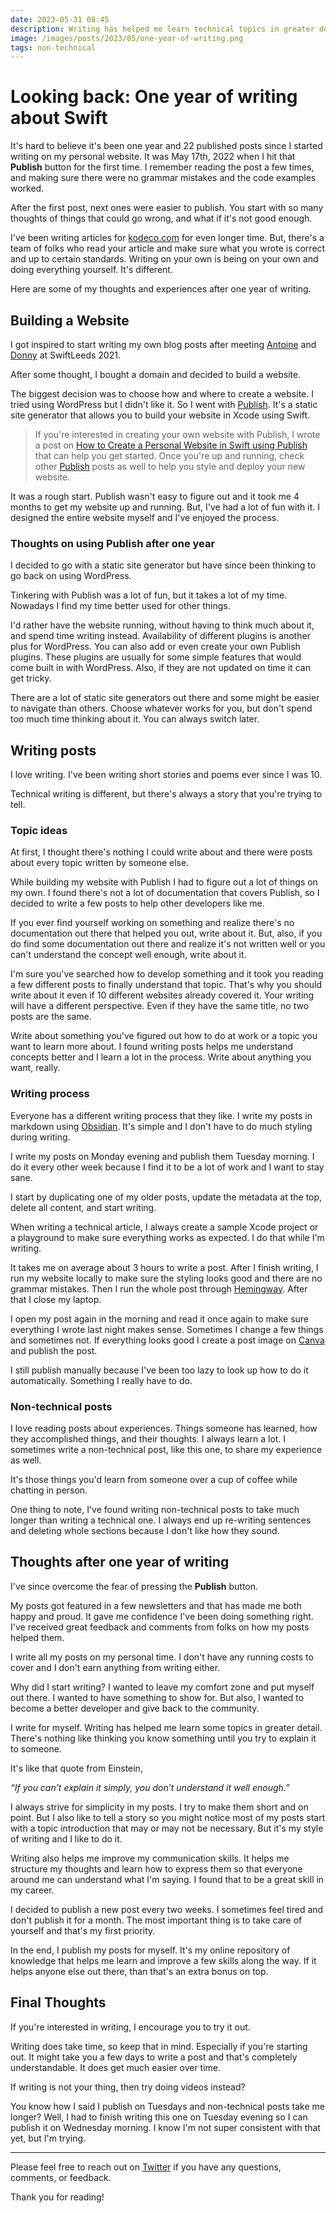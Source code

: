 ```yaml
---
date: 2023-05-31 08:45
description: Writing has helped me learn technical topics in greater detail. There's nothing like thinking you know something until you try to explain it to someone. It's been one year since I've published my first blog post and I'd like to share some of my thoughts and experiences.
image: /images/posts/2023/05/one-year-of-writing.png
tags: non-technical
---
```


# Looking back: One year of writing about Swift

It's hard to believe it's been one year and 22 published posts since I started writing on my personal website. It was May 17th, 2022 when I hit that **Publish** button for the first time. I remember reading the post a few times, and making sure there were no grammar mistakes and the code examples worked.

After the first post, next ones were easier to publish. You start with so many thoughts of things that could go wrong, and what if it's not good enough.

I've been writing articles for [kodeco.com](https://www.kodeco.com/u/dvrzan) for even longer time. But, there's a team of folks who read your article and make sure what you wrote is correct and up to certain standards. Writing on your own is being on your own and doing everything yourself. It's different.

Here are some of my thoughts and experiences after one year of writing.

## Building a Website

I got inspired to start writing my own blog posts after meeting [Antoine](https://twitter.com/twannl) and [Donny](https://twitter.com/DonnyWals) at SwiftLeeds 2021.

After some thought, I bought a domain and decided to build a website.

The biggest decision was to choose how and where to create a website. I tried using WordPress but I didn't like it. So I went with [Publish](https://github.com/JohnSundell/Publish). It's a static site generator that allows you to build your website in Xcode using Swift.

> If you're interested in creating your own website with Publish, I wrote a post on [How to Create a Personal Website in Swift using Publish](https://www.danijelavrzan.com/posts/2022/06/create-portfolio-website-using-publish/) that can help you get started. Once you're up and running, check other [Publish](https://www.danijelavrzan.com/tags/publish/) posts as well to help you style and deploy your new website.

It was a rough start. Publish wasn't easy to figure out and it took me 4 months to get my website up and running. But, I've had a lot of fun with it. I designed the entire website myself and I've enjoyed the process.

### Thoughts on using Publish after one year

I decided to go with a static site generator but have since been thinking to go back on using WordPress.

Tinkering with Publish was a lot of fun, but it takes a lot of my time. Nowadays I find my time better used for other things.

I'd rather have the website running, without having to think much about it, and spend time writing instead. Availability of different plugins is another plus for WordPress. You can also add or even create your own Publish plugins. These plugins are usually for some simple features that would come built in with WordPress. Also, if they are not updated on time it can get tricky.

There are a lot of static site generators out there and some might be easier to navigate than others. Choose whatever works for you, but don't spend too much time thinking about it. You can always switch later.

## Writing posts

I love writing. I've been writing short stories and poems ever since I was 10.

Technical writing is different, but there's always a story that you're trying to tell.

### Topic ideas

At first, I thought there's nothing I could write about and there were posts about every topic written by someone else.

While building my website with Publish I had to figure out a lot of things on my own. I found there's not a lot of documentation that covers Publish, so I decided to write a few posts to help other developers like me.

If you ever find yourself working on something and realize there's no documentation out there that helped you out, write about it. But, also, if you do find some documentation out there and realize it's not written well or you can't understand the concept well enough, write about it.

I'm sure you've searched how to develop something and it took you reading a few different posts to finally understand that topic. That's why you should write about it even if 10 different websites already covered it. Your writing will have a different perspective. Even if they have the same title, no two posts are the same.

Write about something you've figured out how to do at work or a topic you want to learn more about. I found writing posts helps me understand concepts better and I learn a lot in the process. Write about anything you want, really.

### Writing process

Everyone has a different writing process that they like. I write my posts in markdown using [Obsidian](https://obsidian.md). It's simple and I don't have to do much styling during writing.

I write my posts on Monday evening and publish them Tuesday morning. I do it every other week because I find it to be a lot of work and I want to stay sane. 

I start by duplicating one of my older posts, update the metadata at the top, delete all content, and start writing.

When writing a technical article, I always create a sample Xcode project or a playground to make sure everything works as expected. I do that while I'm writing.

It takes me on average about 3 hours to write a post. After I finish writing, I run my website locally to make sure the styling looks good and there are no grammar mistakes. Then I run the whole post through [Hemingway](https://hemingwayapp.com). After that I close my laptop.

I open my post again in the morning and read it once again to make sure everything I wrote last night makes sense. Sometimes I change a few things and sometimes not. If everything looks good I create a post image on [Canva](https://www.canva.com) and publish the post.

I still publish manually because I've been too lazy to look up how to do it automatically. Something I really have to do.

### Non-technical posts

I love reading posts about experiences. Things someone has learned, how they accomplished things, and their thoughts. I always learn a lot. I sometimes write a non-technical post, like this one, to share my experience as well.

It's those things you'd learn from someone over a cup of coffee while chatting in person.

One thing to note, I've found writing non-technical posts to take much longer than writing a technical one. I always end up re-writing sentences and deleting whole sections because I don't like how they sound.

## Thoughts after one year of writing

I've since overcome the fear of pressing the **Publish** button.

My posts got featured in a few newsletters and that has made me both happy and proud. It gave me confidence I've been doing something right. I've received great feedback and comments from folks on how my posts helped them.

I write all my posts on my personal time. I don't have any running costs to cover and I don't earn anything from writing either.

Why did I start writing? I wanted to leave my comfort zone and put myself out there. I wanted to have something to show for. But also, I wanted to become a better developer and give back to the community.

I write for myself. Writing has helped me learn some topics in greater detail. There's nothing like thinking you know something until you try to explain it to someone.

It's like that quote from Einstein,

*“If you can’t explain it simply, you don’t understand it well enough.”*

I always strive for simplicity in my posts. I try to make them short and on point. But I also like to tell a story so you might notice most of my posts start with a topic introduction that may or may not be necessary. But it's my style of writing and I like to do it.

Writing also helps me improve my communication skills. It helps me structure my thoughts and learn how to express them so that everyone around me can understand what I'm saying. I found that to be a great skill in my career.

I decided to publish a new post every two weeks. I sometimes feel tired and don't publish it for a month. The most important thing is to take care of yourself and that's my first priority.

In the end, I publish my posts for myself. It's my online repository of knowledge that helps me learn and improve a few skills along the way. If it helps anyone else out there, than that's an extra bonus on top.

## Final Thoughts

If you're interested in writing, I encourage you to try it out.

Writing does take time, so keep that in mind. Especially if you're starting out. It might take you a few days to write a post and that's completely understandable. It does get much easier over time.

If writing is not your thing, then try doing videos instead?

You know how I said I publish on Tuesdays and non-technical posts take me longer? Well, I had to finish writing this one on Tuesday evening so I can publish it on Wednesday morning. I know I'm not super consistent with that yet, but I'm trying.

***

Please feel free to reach out on [Twitter](https://twitter.com/dvrzan) if you have any questions, comments, or feedback.

Thank you for reading!